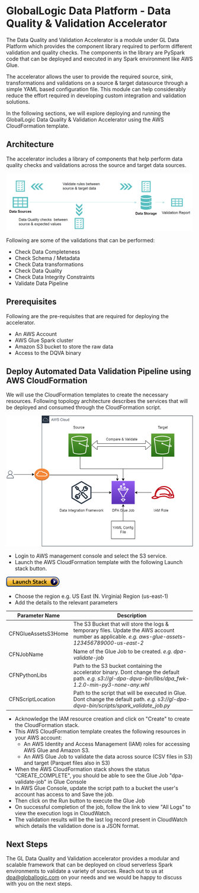 # GlobalLogic Data Platform - Data Quality & Validation Accelerator
The Data Quality and Validation Accelerator is a module under GL Data Platform which provides the component library required to perform different validation and quality checks. The components in the library are PySpark code that can be deployed and executed in any Spark environment like AWS Glue.

The accelerator allows the user to provide the required source, sink, transformations and validations on a source & target datasource through a simple YAML based configuration file. This module can help considerably reduce the effort required in developing custom integration and validation solutions.

In the following sections, we will explore deploying and running the GlobalLogic Data Quality & Validation Accelerator using the AWS CloudFormation template.

## Architecture
The accelerator includes a library of components that help perform data quality checks and validations across the source and target data sources. 

![template]( https://github.com/GloballogicPractices/bdpa-support/blob/dqv/DataQualityValidation/images/DQV_Accelerator.png )

Following are some of the validations that can be performed:
- Check Data Completeness
- Check Schema / Metadata
- Check Data transformations
- Check Data Quality
- Check Data Integrity Constraints
- Validate Data Pipeline

## Prerequisites
Following are the pre-requisites that are required for deploying the accelerator.
- An AWS Account
- AWS Glue Spark cluster
- Amazon S3 bucket to store the raw data
- Access to the DQVA binary

## Deploy Automated Data Validation Pipeline using AWS CloudFormation
We will use the CloudFormation templates to create the necessary resources. Following topology architecture describes the services that will be deployed and consumed through the CloudFormation script.

![template]( https://github.com/GloballogicPractices/bdpa-support/blob/dqv/DataQualityValidation/images/DPA_Topography_Architecture.drawio.png )

- Login to AWS management console and select the S3 service.
- Launch the AWS CloudFormation template with the following Launch stack button.

[![ ]( https://github.com/GloballogicPractices/bdpa-support/blob/dqv/DataQualityValidation/images/cloudformation-launch-stack.png )]( https://console.aws.amazon.com/cloudformation/home?region=us-east-2#/stacks/new?stackName=create-glue-job&templateURL=https://s3.amazonaws.com/gl-dpa-dqva-bin/template/cfn_template.yaml )

- Choose the region e.g. US East (N. Virginia) Region (us-east-1)
- Add the details to the relevant parameters

|  Parameter Name | Description  |
| --------------- | ------------ |
|  CFNGlueAssetsS3Home | The S3 Bucket that will store the logs & temporary files. Update the AWS account number as applicable. *e.g. aws-glue-assets-123456789000-us-east-2* |
|  CFNJobName | Name of the Glue Job to be created. *e.g. dpa-validate-job* |
|  CFNPythonLibs | Path to the S3 bucket containing the accelerator binary. Dont change the default path. *e.g. s3://gl-dpa-dqva-bin/libs/dpa_fwk-1.2.0-min-py3-none-any.whl* |
|  CFNScriptLocation | Path to the script that will be executed in Glue. Dont change the default path. *e.g. s3://gl-dpa-dqva-bin/scripts/spark_validate_job.py* |

- Acknowledge the IAM resource creation and click on "Create" to create the CloudFormation stack.
- This AWS CloudFormation template creates the following resources in your AWS account:
  - An AWS Identity and Access Management (IAM) roles for accessing AWS Glue and Amazon S3.
  - An AWS Glue Job to validate the data across source (CSV files in S3) and target (Parquet files also in S3)
- When the AWS CloudFormation stack shows the status "CREATE_COMPLETE", you should be able to see the Glue Job "dpa-validate-job" in Glue Console
- In AWS Glue Console, update the script path to a bucket the user's account has access to and Save the job.
- Then click on the Run button to execute the Glue Job
- On successful completion of the job, follow the link to view "All Logs" to view the execution logs in CloudWatch.
- The validation results will be the last log record present in CloudWatch which details the validation done is a JSON format.

## Next Steps
The GL Data Quality and Validation accelerator provides a modular and scalable framework that can be deployed on cloud serverless Spark environments to validate a variety of sources. Reach out to us at dpa@globallogic.com on your needs and we would be happy to discuss with you on the next steps.

